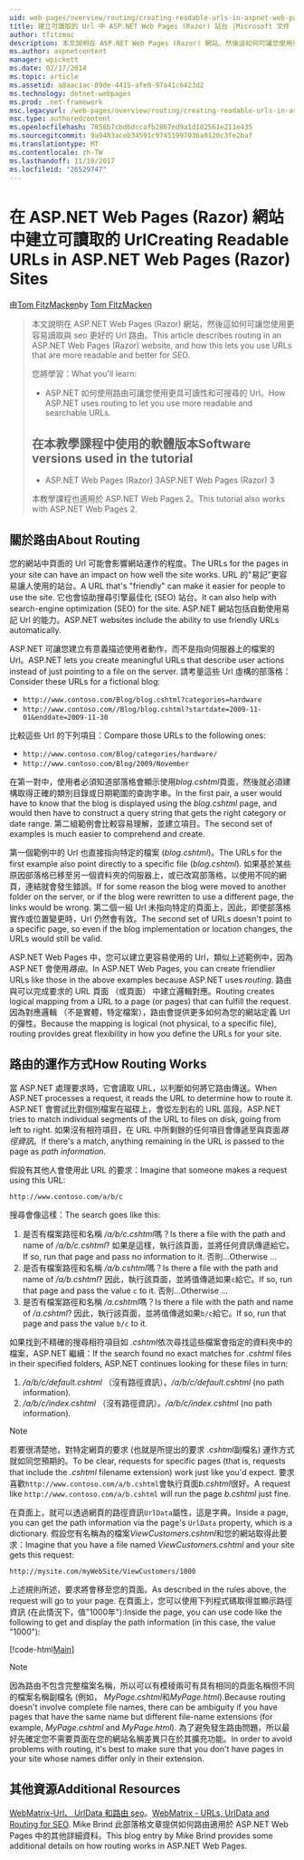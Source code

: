 ```yaml
---
uid: web-pages/overview/routing/creating-readable-urls-in-aspnet-web-pages-sites
title: 建立可讀取的 Url 中 ASP.NET Web Pages (Razor) 站台 |Microsoft 文件
author: tfitzmac
description: 本文說明在 ASP.NET Web Pages (Razor) 網站，然後這如何可讓您使用更容易讀取與 seo 更好的 Url 路由。 您將的會...
ms.author: aspnetcontent
manager: wpickett
ms.date: 02/17/2014
ms.topic: article
ms.assetid: a8aac1ac-89de-4415-afe0-97a41c6423d2
ms.technology: dotnet-webpages
ms.prod: .net-framework
msc.legacyurl: /web-pages/overview/routing/creating-readable-urls-in-aspnet-web-pages-sites
msc.type: authoredcontent
ms.openlocfilehash: 7858b7cbd6dccafb2867ed9a1d102561e211e435
ms.sourcegitcommit: 9a9483aceb34591c97451997036a9120c3fe2baf
ms.translationtype: MT
ms.contentlocale: zh-TW
ms.lasthandoff: 11/10/2017
ms.locfileid: "26529747"
---
```

<a name="creating-readable-urls-in-aspnet-web-pages-razor-sites"></a><span data-ttu-id="d1305-104">在 ASP.NET Web Pages (Razor) 網站中建立可讀取的 Url</span><span class="sxs-lookup"><span data-stu-id="d1305-104">Creating Readable URLs in ASP.NET Web Pages (Razor) Sites</span></span>
====================
<span data-ttu-id="d1305-105">由[Tom FitzMacken](https://github.com/tfitzmac)</span><span class="sxs-lookup"><span data-stu-id="d1305-105">by [Tom FitzMacken](https://github.com/tfitzmac)</span></span>

> <span data-ttu-id="d1305-106">本文說明在 ASP.NET Web Pages (Razor) 網站，然後這如何可讓您使用更容易讀取與 seo 更好的 Url 路由。</span><span class="sxs-lookup"><span data-stu-id="d1305-106">This article describes routing in an ASP.NET Web Pages (Razor) website, and how this lets you use URLs that are more readable and better for SEO.</span></span>
> 
> <span data-ttu-id="d1305-107">您將學習：</span><span class="sxs-lookup"><span data-stu-id="d1305-107">What you'll learn:</span></span>
> 
> - <span data-ttu-id="d1305-108">ASP.NET 如何使用路由可讓您使用更具可讀性和可搜尋的 Url。</span><span class="sxs-lookup"><span data-stu-id="d1305-108">How ASP.NET uses routing to let you use more readable and searchable URLs.</span></span>
>   
> 
> ## <a name="software-versions-used-in-the-tutorial"></a><span data-ttu-id="d1305-109">在本教學課程中使用的軟體版本</span><span class="sxs-lookup"><span data-stu-id="d1305-109">Software versions used in the tutorial</span></span>
> 
> 
> - <span data-ttu-id="d1305-110">ASP.NET Web Pages (Razor) 3</span><span class="sxs-lookup"><span data-stu-id="d1305-110">ASP.NET Web Pages (Razor) 3</span></span>
>   
> 
> <span data-ttu-id="d1305-111">本教學課程也適用於 ASP.NET Web Pages 2。</span><span class="sxs-lookup"><span data-stu-id="d1305-111">This tutorial also works with ASP.NET Web Pages 2.</span></span>


## <a name="about-routing"></a><span data-ttu-id="d1305-112">關於路由</span><span class="sxs-lookup"><span data-stu-id="d1305-112">About Routing</span></span>

<span data-ttu-id="d1305-113">您的網站中頁面的 Url 可能會影響網站運作的程度。</span><span class="sxs-lookup"><span data-stu-id="d1305-113">The URLs for the pages in your site can have an impact on how well the site works.</span></span> <span data-ttu-id="d1305-114">URL 的&quot;易記&quot;更容易讓人使用的站台。</span><span class="sxs-lookup"><span data-stu-id="d1305-114">A URL that's &quot;friendly&quot; can make it easier for people to use the site.</span></span> <span data-ttu-id="d1305-115">它也會協助搜尋引擎最佳化 (SEO) 站台。</span><span class="sxs-lookup"><span data-stu-id="d1305-115">It can also help with search-engine optimization (SEO) for the site.</span></span> <span data-ttu-id="d1305-116">ASP.NET 網站包括自動使用易記 Url 的能力。</span><span class="sxs-lookup"><span data-stu-id="d1305-116">ASP.NET websites include the ability to use friendly URLs automatically.</span></span>

<span data-ttu-id="d1305-117">ASP.NET 可讓您建立有意義描述使用者動作，而不是指向伺服器上的檔案的 Url。</span><span class="sxs-lookup"><span data-stu-id="d1305-117">ASP.NET lets you create meaningful URLs that describe user actions instead of just pointing to a file on the server.</span></span> <span data-ttu-id="d1305-118">請考量這些 Url 虛構的部落格：</span><span class="sxs-lookup"><span data-stu-id="d1305-118">Consider these URLs for a fictional blog:</span></span>

- `http://www.contoso.com/Blog/blog.cshtml?categories=hardware`
- `http://www.contoso.com//Blog/blog.cshtml?startdate=2009-11-01&enddate=2009-11-30`

<span data-ttu-id="d1305-119">比較這些 Url 的下列項目：</span><span class="sxs-lookup"><span data-stu-id="d1305-119">Compare those URLs to the following ones:</span></span>

- `http://www.contoso.com/Blog/categories/hardware/`
- `http://www.contoso.com/Blog/2009/November`

<span data-ttu-id="d1305-120">在第一對中，使用者必須知道部落格會顯示使用*blog.cshtml*頁面，然後就必須建構取得正確的類別目錄或日期範圍的查詢字串。</span><span class="sxs-lookup"><span data-stu-id="d1305-120">In the first pair, a user would have to know that the blog is displayed using the *blog.cshtml* page, and would then have to construct a query string that gets the right category or date range.</span></span> <span data-ttu-id="d1305-121">第二組範例會比較容易理解，並建立項目。</span><span class="sxs-lookup"><span data-stu-id="d1305-121">The second set of examples is much easier to comprehend and create.</span></span>

<span data-ttu-id="d1305-122">第一個範例中的 Url 也直接指向特定的檔案 (*blog.cshtml*)。</span><span class="sxs-lookup"><span data-stu-id="d1305-122">The URLs for the first example also point directly to a specific file (*blog.cshtml*).</span></span> <span data-ttu-id="d1305-123">如果基於某些原因部落格已移至另一個資料夾的伺服器上，或已改寫部落格，以使用不同的網頁，連結就會發生錯誤。</span><span class="sxs-lookup"><span data-stu-id="d1305-123">If for some reason the blog were moved to another folder on the server, or if the blog were rewritten to use a different page, the links would be wrong.</span></span> <span data-ttu-id="d1305-124">第二個一組 Url 未指向特定的頁面上，因此，即使部落格實作或位置變更時，Url 仍然會有效。</span><span class="sxs-lookup"><span data-stu-id="d1305-124">The second set of URLs doesn't point to a specific page, so even if the blog implementation or location changes, the URLs would still be valid.</span></span>

<span data-ttu-id="d1305-125">ASP.NET Web Pages 中，您可以建立更容易使用的 Url，類似上述範例中，因為 ASP.NET 會使用*路由*。</span><span class="sxs-lookup"><span data-stu-id="d1305-125">In ASP.NET Web Pages, you can create friendlier URLs like those in the above examples because ASP.NET uses *routing*.</span></span> <span data-ttu-id="d1305-126">路由與可以完成要求的 URL 頁面 （或頁面） 中建立邏輯對應。</span><span class="sxs-lookup"><span data-stu-id="d1305-126">Routing creates logical mapping from a URL to a page (or pages) that can fulfill the request.</span></span> <span data-ttu-id="d1305-127">因為對應邏輯 （不是實體，特定檔案），路由會提供更多如何為您的網站定義 Url 的彈性。</span><span class="sxs-lookup"><span data-stu-id="d1305-127">Because the mapping is logical (not physical, to a specific file), routing provides great flexibility in how you define the URLs for your site.</span></span>

## <a name="how-routing-works"></a><span data-ttu-id="d1305-128">路由的運作方式</span><span class="sxs-lookup"><span data-stu-id="d1305-128">How Routing Works</span></span>

<span data-ttu-id="d1305-129">當 ASP.NET 處理要求時，它會讀取 URL，以判斷如何將它路由傳送。</span><span class="sxs-lookup"><span data-stu-id="d1305-129">When ASP.NET processes a request, it reads the URL to determine how to route it.</span></span> <span data-ttu-id="d1305-130">ASP.NET 會嘗試比對個別檔案在磁碟上，會從左到右的 URL 區段。</span><span class="sxs-lookup"><span data-stu-id="d1305-130">ASP.NET tries to match individual segments of the URL to files on disk, going from left to right.</span></span> <span data-ttu-id="d1305-131">如果沒有相符項目，在 URL 中所剩餘的任何項目會傳遞至與頁面*路徑資訊*。</span><span class="sxs-lookup"><span data-stu-id="d1305-131">If there's a match, anything remaining in the URL is passed to the page as *path information*.</span></span>

<span data-ttu-id="d1305-132">假設有其他人會使用此 URL 的要求：</span><span class="sxs-lookup"><span data-stu-id="d1305-132">Imagine that someone makes a request using this URL:</span></span>

`http://www.contoso.com/a/b/c`

<span data-ttu-id="d1305-133">搜尋會像這樣：</span><span class="sxs-lookup"><span data-stu-id="d1305-133">The search goes like this:</span></span>

1. <span data-ttu-id="d1305-134">是否有檔案路徑和名稱 */a/b/c.cshtml*嗎？</span><span class="sxs-lookup"><span data-stu-id="d1305-134">Is there a file with the path and name of */a/b/c.cshtml*?</span></span> <span data-ttu-id="d1305-135">如果是這樣，執行該頁面，並將任何資訊傳遞給它。</span><span class="sxs-lookup"><span data-stu-id="d1305-135">If so, run that page and pass no information to it.</span></span> <span data-ttu-id="d1305-136">否則...</span><span class="sxs-lookup"><span data-stu-id="d1305-136">Otherwise ...</span></span>
2. <span data-ttu-id="d1305-137">是否有檔案路徑和名稱 */a/b.cshtml*嗎？</span><span class="sxs-lookup"><span data-stu-id="d1305-137">Is there a file with the path and name of */a/b.cshtml*?</span></span> <span data-ttu-id="d1305-138">因此，執行該頁面，並將值傳遞如果`c`給它。</span><span class="sxs-lookup"><span data-stu-id="d1305-138">If so, run that page and pass the value `c` to it.</span></span> <span data-ttu-id="d1305-139">否則...</span><span class="sxs-lookup"><span data-stu-id="d1305-139">Otherwise …</span></span>
3. <span data-ttu-id="d1305-140">是否有檔案路徑和名稱 */a.cshtml*嗎？</span><span class="sxs-lookup"><span data-stu-id="d1305-140">Is there a file with the path and name of */a.cshtml*?</span></span> <span data-ttu-id="d1305-141">因此，執行該頁面，並將值傳遞如果`b/c`給它。</span><span class="sxs-lookup"><span data-stu-id="d1305-141">If so, run that page and pass the value `b/c` to it.</span></span>

<span data-ttu-id="d1305-142">如果找到不精確的搜尋相符項目如 *.cshtml*依次尋找這些檔案會指定的資料夾中的檔案，ASP.NET 繼續：</span><span class="sxs-lookup"><span data-stu-id="d1305-142">If the search found no exact matches for *.cshtml* files in their specified folders, ASP.NET continues looking for these files in turn:</span></span>

1. <span data-ttu-id="d1305-143">*/a/b/c/default.cshtml* （沒有路徑資訊）。</span><span class="sxs-lookup"><span data-stu-id="d1305-143">*/a/b/c/default.cshtml* (no path information).</span></span>
2. <span data-ttu-id="d1305-144">*/a/b/c/index.cshtml* （沒有路徑資訊）。</span><span class="sxs-lookup"><span data-stu-id="d1305-144">*/a/b/c/index.cshtml* (no path information).</span></span>

> [!NOTE]
> <span data-ttu-id="d1305-145">若要很清楚地，對特定網頁的要求 (也就是所提出的要求 *.cshtml*副檔名) 運作方式就如同您預期的。</span><span class="sxs-lookup"><span data-stu-id="d1305-145">To be clear, requests for specific pages (that is, requests that include the *.cshtml* filename extension) work just like you'd expect.</span></span> <span data-ttu-id="d1305-146">要求喜歡`http://www.contoso.com/a/b.cshtml`會執行頁面*b.cshtml*很好。</span><span class="sxs-lookup"><span data-stu-id="d1305-146">A request like `http://www.contoso.com/a/b.cshtml` will run the page *b.cshtml* just fine.</span></span>


<span data-ttu-id="d1305-147">在頁面上，就可以透過網頁的路徑資訊`UrlData`屬性，這是字典。</span><span class="sxs-lookup"><span data-stu-id="d1305-147">Inside a page, you can get the path information via the page's `UrlData` property, which is a dictionary.</span></span> <span data-ttu-id="d1305-148">假設您有名稱為的檔案*ViewCustomers.cshtml*和您的網站取得此要求：</span><span class="sxs-lookup"><span data-stu-id="d1305-148">Imagine that you have a file named *ViewCustomers.cshtml* and your site gets this request:</span></span>

`http://mysite.com/myWebSite/ViewCustomers/1000`

<span data-ttu-id="d1305-149">上述規則所述，要求將會移至您的頁面。</span><span class="sxs-lookup"><span data-stu-id="d1305-149">As described in the rules above, the request will go to your page.</span></span> <span data-ttu-id="d1305-150">在頁面上，您可以使用下列程式碼取得並顯示路徑資訊 (在此情況下，值&quot;1000年&quot;):</span><span class="sxs-lookup"><span data-stu-id="d1305-150">Inside the page, you can use code like the following to get and display the path information (in this case, the value &quot;1000&quot;):</span></span>

[!code-html[Main](creating-readable-urls-in-aspnet-web-pages-sites/samples/sample1.html)]

> [!NOTE]
> <span data-ttu-id="d1305-151">因為路由不包含完整檔案名稱，所以可以有模稜兩可有具有相同的頁面名稱但不同的檔案名稱副檔名 (例如， *MyPage.cshtml*和*MyPage.html*).</span><span class="sxs-lookup"><span data-stu-id="d1305-151">Because routing doesn't involve complete file names, there can be ambiguity if you have pages that have the same name but different file-name extensions (for example, *MyPage.cshtml* and *MyPage.html*).</span></span> <span data-ttu-id="d1305-152">為了避免發生路由問題，所以最好先確定您不需要頁面在您的網站名稱差異只在於其擴充功能。</span><span class="sxs-lookup"><span data-stu-id="d1305-152">In order to avoid problems with routing, it's best to make sure that you don't have pages in your site whose names differ only in their extension.</span></span>


<a id="Additional_Resources"></a>
## <a name="additional-resources"></a><span data-ttu-id="d1305-153">其他資源</span><span class="sxs-lookup"><span data-stu-id="d1305-153">Additional Resources</span></span>

<span data-ttu-id="d1305-154">[WebMatrix-Url、 UrlData 和路由 seo](http://www.mikesdotnetting.com/Article/165/WebMatrix-URLs-UrlData-and-Routing-for-SEO)。</span><span class="sxs-lookup"><span data-stu-id="d1305-154">[WebMatrix - URLs, UrlData and Routing for SEO](http://www.mikesdotnetting.com/Article/165/WebMatrix-URLs-UrlData-and-Routing-for-SEO).</span></span> <span data-ttu-id="d1305-155">Mike Brind 此部落格文章提供如何路由適用於 ASP.NET Web Pages 中的其他詳細資料。</span><span class="sxs-lookup"><span data-stu-id="d1305-155">This blog entry by Mike Brind provides some additional details on how routing works in ASP.NET Web Pages.</span></span>
